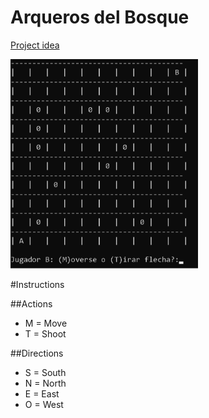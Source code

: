 # Arqueros del Bosque
[Project idea](https://github.com/system32uwu/ArquerosDelBosque/blob/master/Challenge.pdf)

<img src="https://raw.githubusercontent.com/system32uwu/ArquerosDelBosque/master/screenshot.png" width=300 />

#Instructions

##Actions
- M = Move
- T = Shoot

##Directions
- S = South
- N = North
- E = East
- O = West

